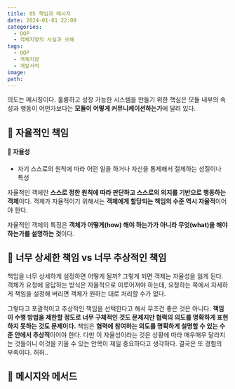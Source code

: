 ```yaml
---
title: 05 책임과 메시지
date: 2024-01-01 22:09
categories:
  - OOP
  - 객체지향의 사실과 오해
tags:
  - OOP
  - 객체지향
  - 개발서적
image: 
path:
---
```

의도는 메시징이다. 훌륭하고 성장 가능한 시스템을 만들기 위한 핵심은 모듈 내부의 속성과 행동이 어떤가보다는 **모듈이 어떻게 커뮤니케이션하는가**에 달려 있다.

## 🌈 자율적인 책임
#### 🧶 자율성
+ 자기 스스로의 원칙에 따라 어떤 일을 하거나 자신을 통제해서 절제하는 성질이나 특성

자율적인 객체란 **스스로 정한 원칙에 따라 판단하고 스스로의 의지를 기반으로 행동하는 객체**이다.
객체가 자율적이기 위해서는 **객체에게 할당되는 책임의 수준 역시 자율적**이어야 한다.

자율적인 객체의 특징은 **객체가 어떻게(how) 해야 하는가가 아니라 무엇(what)을 해야 하는가를 설명하는 것**이다.
## 🌈 너무 상세한 책임 vs 너무 추상적인 책임
책임을 너무 상세하게 설정하면 어떻게 될까? 그렇게 되면 객체는 자율성을 잃게 된다. 객체가 요청에 응답하는 방식은 자율적으로 이루어져야 하는데, 요청하는 쪽에서 자세하게 책임을 설정해 버리면 객체가 원하는 대로 처리할 수가 없다.

그렇다고 포괄적이고 추상적인 책임을 선택한다고 해서 무조건 좋은 것은 아니다.
**책임이 수행 방법을 제한할 정도로 너무 구체적인 것도 문제지만 협력의 의도를 명확하게 표현하지 못하는 것도 문제이다.**
책임은 **협력에 참여하는 의도를 명확하게 설명할 수 있는 수준 안에서 추상적**이어야 한다. 다만 이 자율성이라는 것은 상황에 따라 매우매우 달라지는 것들이니 이것을 키울 수 있는 안목이 제일 중요하다고 생각하다. 결국은 또 경험의 부족이다. 허허..

## 🌈 메시지와 메서드